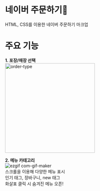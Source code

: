 # 네이버 주문하기🍔
HTML, CSS를 이용한 네이버 주문하기 마크업

# 주요 기능
**1. 포장/매장 선택**          
<img width="294" alt="order-type" src="https://user-images.githubusercontent.com/37091348/152680990-1079d866-6b3e-4e61-87d1-d39c0be5ddc7.png">

**2. 메뉴 카테고리**          
![ezgif com-gif-maker](https://user-images.githubusercontent.com/37091348/152681653-681bd1e2-68b0-433d-a063-46e7b1b35b31.gif)        
스크롤을 이용해 다양한 메뉴 표시         
인기 태그, 장바구니, new 태그       
화살표 클릭 시 숨겨진 메뉴 오픈!        